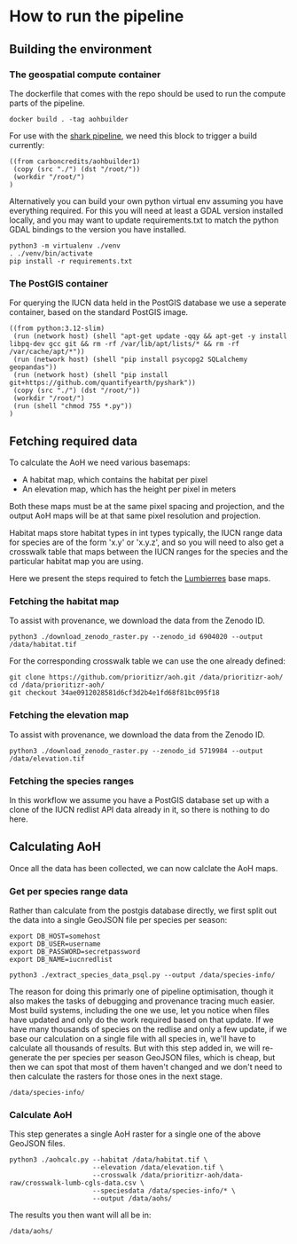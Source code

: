 # How to run the pipeline


## Building the environment

### The geospatial compute container

The dockerfile that comes with the repo should be used to run the compute parts of the pipeline.

```
docker build . -tag aohbuilder
```

For use with the [shark pipeline](https://github.com/quantifyearth/shark), we need this block to trigger a build currently:

```shark-build:aohbuilder
((from carboncredits/aohbuilder1)
 (copy (src "./") (dst "/root/"))
 (workdir "/root/")
)
```

Alternatively you can build your own python virtual env assuming you have everything required. For this you will need at least a GDAL version installed locally, and you may want to update requirements.txt to match the python GDAL bindings to the version you have installed.

```
python3 -m virtualenv ./venv
. ./venv/bin/activate
pip install -r requirements.txt
```

### The PostGIS container

For querying the IUCN data held in the PostGIS database we use a seperate container, based on the standard PostGIS image.

```shark-build:postgis
((from python:3.12-slim)
 (run (network host) (shell "apt-get update -qqy && apt-get -y install libpq-dev gcc git && rm -rf /var/lib/apt/lists/* && rm -rf /var/cache/apt/*"))
 (run (network host) (shell "pip install psycopg2 SQLalchemy geopandas"))
 (run (network host) (shell "pip install git+https://github.com/quantifyearth/pyshark"))
 (copy (src "./") (dst "/root/"))
 (workdir "/root/")
 (run (shell "chmod 755 *.py"))
)
```

## Fetching required data

To calculate the AoH we need various basemaps:

* A habitat map, which contains the habitat per pixel
* An elevation map, which has the height per pixel in meters

Both these maps must be at the same pixel spacing and projection, and the output AoH maps will be at that same pixel resolution and projection.

Habitat maps store habitat types in int types typically, the IUCN range data for species are of the form 'x.y' or 'x.y.z', and so you will need to also get a crosswalk table that maps between the IUCN ranges for the species and the particular habitat map you are using.

Here we present the steps required to fetch the [Lumbierres](https://zenodo.org/records/6904020) base maps.

### Fetching the habitat map

To assist with provenance, we download the data from the Zenodo ID.

```shark-run:aohbuilder
python3 ./download_zenodo_raster.py --zenodo_id 6904020 --output /data/habitat.tif
```

For the corresponding crosswalk table we can use the one already defined:

```shark-run:aohbuilder
git clone https://github.com/prioritizr/aoh.git /data/prioritizr-aoh/
cd /data/prioritizr-aoh/
git checkout 34ae0912028581d6cf3d2b4e1fd68f81bc095f18
```

### Fetching the elevation map

To assist with provenance, we download the data from the Zenodo ID.

```shark-run:aohbuilder
python3 ./download_zenodo_raster.py --zenodo_id 5719984 --output /data/elevation.tif
```

### Fetching the species ranges

In this workflow we assume you have a PostGIS database set up with a clone of the IUCN redlist API data already in it, so there is nothing to do here.

## Calculating AoH

Once all the data has been collected, we can now calclate the AoH maps.

### Get per species range data

Rather than calculate from the postgis database directly, we first split out the data into a single GeoJSON file per species per season:

```shark-run:postgis
export DB_HOST=somehost
export DB_USER=username
export DB_PASSWORD=secretpassword
export DB_NAME=iucnredlist

python3 ./extract_species_data_psql.py --output /data/species-info/
```

The reason for doing this primarly one of pipeline optimisation, though it also makes the tasks of debugging and provenance tracing much easier. Most build systems, including the one we use, let you notice when files have updated and only do the work required based on that update. If we have many thousands of species on the redlise and only a few update, if we base our calculation on a single file with all species in, we'll have to calculate all thousands of results. But with this step added in, we will re-generate the per species per season GeoJSON files, which is cheap, but then we can spot that most of them haven't changed and we don't need to then calculate the rasters for those ones in the next stage.

```shark-publish
/data/species-info/
```


### Calculate AoH

This step generates a single AoH raster for a single one of the above GeoJSON files.

```shark-run:aohbuilder
python3 ./aohcalc.py --habitat /data/habitat.tif \
                     --elevation /data/elevation.tif \
                     --crosswalk /data/prioritizr-aoh/data-raw/crosswalk-lumb-cgls-data.csv \
                     --speciesdata /data/species-info/* \
                     --output /data/aohs/
```

The results you then want will all be in:

```shark-publish
/data/aohs/
```
